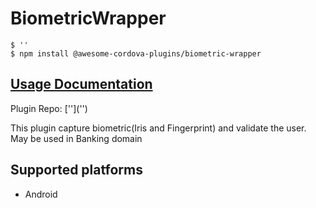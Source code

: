 # BiometricWrapper

```text
$ ''
$ npm install @awesome-cordova-plugins/biometric-wrapper
```

## [Usage Documentation](https://danielsogl.gitbook.io/awesome-cordova-plugins/plugins/biometric-wrapper/)

Plugin Repo: \[''\]\(''\)

This plugin capture biometric\(Iris and Fingerprint\) and validate the user. May be used in Banking domain

## Supported platforms

* Android

